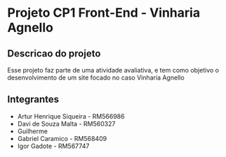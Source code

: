 # Projeto CP1 Front-End - Vinharia Agnello

## Descricao do projeto

Esse projeto faz parte de uma atividade avaliativa, e tem como objetivo o desenvolvimento de um site focado no caso Vinharia Agnello

## Integrantes

- Artur Henrique Siqueira - RM566986
- Davi de Souza Malta - RM560327
- Guilherme
- Gabriel Caramico - RM568409
- Igor Gadote - RM567747